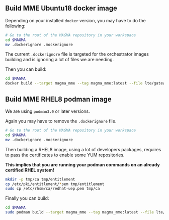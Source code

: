 ## Build MME Ubuntu18 docker image

Depending on your installed `docker` version, you may have to do the following:

```bash
# Go to the root of the MAGMA repository in your workspace
cd $MAGMA
mv .dockerignore .mockerignore
```

The current `.dockerignore` file is targeted for the orchestrator images building
and is ignoring a lot of files we are needing.

Then you can build:

```bash
cd $MAGMA 
docker build --target magma_mme --tag magma_mme:latest --file lte/gateway/docker/mme/Dockerfile.ubuntu18.04  .
```

## Build MME RHEL8 podman image

We are using `podman3.0` or later versions.

Again you may have to remove the `.dockerignore` file.

```bash
# Go to the root of the MAGMA repository in your workspace
cd $MAGMA 
mv .dockerignore .mockerignore
```

Then building a RHEL8 image, using a lot of developers packages, requires to pass the certificates to enable some YUM repositories.

**This implies that you are running your podman commands on an already certified RHEL system!**

```bash
mkdir -p tmp/ca tmp/entitlement
cp /etc/pki/entitlement/*pem tmp/entitlement
sudo cp /etc/rhsm/ca/redhat-uep.pem tmp/ca
```

Finally you can build:

```bash
cd $MAGMA
sudo podman build --target magma_mme --tag magma_mme:latest --file lte/gateway/docker/mme/Dockerfile.rhel8 .
```

